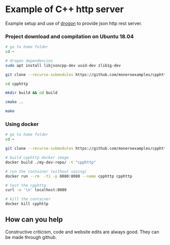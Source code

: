 # Example of C++ http server 

Example setup and use of [drogon](https://github.com/an-tao/drogon) to provide json http rest server.


### Project download and compilation on Ubuntu 18.04

```bash
# go to home folder
cd ~

# drogon dependencies
sudo apt install libjsoncpp-dev uuid-dev zlib1g-dev

git clone --recurse-submodules https://github.com/moneroexamples/cpphttp

cd cpphttp

mkdir build && cd build

cmake ..

make
```
### Using docker

```bash
# go to home folder
cd ~

git clone --recurse-submodules https://github.com/moneroexamples/cpphttp

# build cpphttp docker image
docker build ./my-dev-repo/ -t "cpphttp"

# run the container (without saving)
docker run --rm  -ti -p 8080:8080 --name cpphttp cpphttp 

# test the cpphttp
curl -w '\n' localhost:8080

# kill the container
docker kill cpphttp
```

## How can you help

Constructive criticism, code and website edits are always good. They can be made through github.
